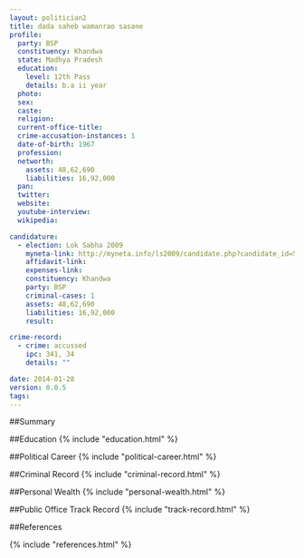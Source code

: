 ```yaml
---
layout: politician2
title: dada saheb wamanrao sasane
profile: 
  party: BSP
  constituency: Khandwa
  state: Madhya Pradesh
  education: 
    level: 12th Pass
    details: b.a ii year
  photo: 
  sex: 
  caste: 
  religion: 
  current-office-title: 
  crime-accusation-instances: 1
  date-of-birth: 1967
  profession: 
  networth: 
    assets: 48,62,690
    liabilities: 16,92,000
  pan: 
  twitter: 
  website: 
  youtube-interview: 
  wikipedia: 

candidature: 
  - election: Lok Sabha 2009
    myneta-link: http://myneta.info/ls2009/candidate.php?candidate_id=5289
    affidavit-link: 
    expenses-link: 
    constituency: Khandwa 
    party: BSP
    criminal-cases: 1
    assets: 48,62,690
    liabilities: 16,92,000
    result:  

crime-record: 
  - crime: accussed
    ipc: 341, 34
    details: "" 

date: 2014-01-28
version: 0.0.5
tags: 
---
```

##Summary


##Education
{% include "education.html" %}


##Political Career
{% include "political-career.html" %}


##Criminal Record
{% include "criminal-record.html" %}


##Personal Wealth
{% include "personal-wealth.html" %}


##Public Office Track Record
{% include "track-record.html" %}


##References


{% include "references.html" %}